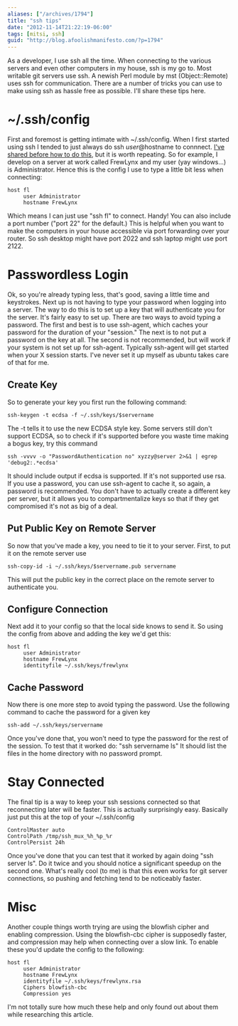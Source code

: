 ```yaml
---
aliases: ["/archives/1794"]
title: "ssh tips"
date: "2012-11-14T21:22:19-06:00"
tags: [mitsi, ssh]
guid: "http://blog.afoolishmanifesto.com/?p=1794"
---
```

As a developer, I use ssh all the time. When connecting to the various servers and even other computers in my house, ssh is my go to. Most writable git servers use ssh. A newish Perl module by mst (Object::Remote) uses ssh for communication. There are a number of tricks you can use to make using ssh as hassle free as possible. I'll share these tips here.

# ~/.ssh/config

First and foremost is getting intimate with ~/.ssh/config. When I first started using ssh I tended to just always do ssh $user@$hostname to connnect. [I've shared before how to do this](/archives/1547), but it is worth repeating. So for example, I develop on a server at work called FrewLynx and my user (yay windows...) is Administrator. Hence this is the config I use to type a little bit less when connecting:

    host fl
         user Administrator
         hostname FrewLynx

Which means I can just use "ssh fl" to connect. Handy! You can also include a port number ("port 22" for the default.) This is helpful when you want to make the computers in your house accessible via port forwarding over your router. So ssh desktop might have port 2022 and ssh laptop might use port 2122.

# Passwordless Login

Ok, so you're already typing less, that's good, saving a little time and keystrokes. Next up is not having to type your password when logging into a server. The way to do this is to set up a key that will authenticate you for the server. It's fairly easy to set up. There are two ways to avoid typing a password. The first and best is to use ssh-agent, which caches your password for the duration of your "session." The next is to not put a password on the key at all. The second is not recommended, but will work if your system is not set up for ssh-agent. Typically ssh-agent will get started when your X session starts. I've never set it up myself as ubuntu takes care of that for me.

## Create Key

So to generate your key you first run the following command:

    ssh-keygen -t ecdsa -f ~/.ssh/keys/$servername

The -t tells it to use the new ECDSA style key. Some servers still don't support ECDSA, so to check if it's supported before you waste time making a bogus key, try this command

    ssh -vvvv -o "PasswordAuthentication no" xyzzy@server 2>&1 | egrep 'debug2:.*ecdsa'

It should include output if ecdsa is supported. If it's not supported use rsa. If you use a password, you can use ssh-agent to cache it, so again, a password is recommended. You don't have to actually create a different key per server, but it allows you to compartmentalize keys so that if they get compromised it's not as big of a deal.

## Put Public Key on Remote Server

So now that you've made a key, you need to tie it to your server. First, to put it on the remote server use

    ssh-copy-id -i ~/.ssh/keys/$servername.pub servername

This will put the public key in the correct place on the remote server to authenticate you.

## Configure Connection

Next add it to your config so that the local side knows to send it. So using the config from above and adding the key we'd get this:

    host fl
         user Administrator
         hostname FrewLynx
         identityfile ~/.ssh/keys/frewlynx

## Cache Password

Now there is one more step to avoid typing the password. Use the following command to cache the password for a given key

    ssh-add ~/.ssh/keys/servername

Once you've done that, you won't need to type the password for the rest of the session. To test that it worked do: "ssh servername ls" It should list the files in the home directory with no password prompt.

# Stay Connected

The final tip is a way to keep your ssh sessions connected so that reconnecting later will be faster. This is actually surprisingly easy. Basically just put this at the top of your ~/.ssh/config

    ControlMaster auto
    ControlPath /tmp/ssh_mux_%h_%p_%r
    ControlPersist 24h

Once you've done that you can test that it worked by again doing "ssh server ls". Do it twice and you should notice a significant speedup on the second one. What's really cool (to me) is that this even works for git server connections, so pushing and fetching tend to be noticeably faster.

# Misc

Another couple things worth trying are using the blowfish cipher and enabling compression. Using the blowfish-cbc cipher is supposedly faster, and compression may help when connecting over a slow link. To enable these you'd update the config to the following:

    host fl
         user Administrator
         hostname FrewLynx
         identityfile ~/.ssh/keys/frewlynx.rsa
         Ciphers blowfish-cbc
         Compression yes

I'm not totally sure how much these help and only found out about them while researching this article.
